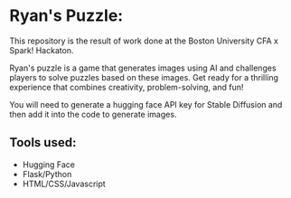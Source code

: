 # Ryan's Puzzle:

This repository is the result of work done at the Boston University CFA x Spark! Hackaton. 

Ryan's puzzle is a game that generates images using AI and challenges players to solve puzzles based on these images. Get ready for a thrilling experience that combines creativity, problem-solving, and fun!

You will need to generate a hugging face API key for Stable Diffusion and then add it into the code to generate images.

## Tools used:

- Hugging Face
- Flask/Python
- HTML/CSS/Javascript

